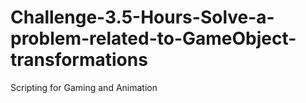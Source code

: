 # Challenge-3.5-Hours-Solve-a-problem-related-to-GameObject-transformations
Scripting for Gaming and Animation
